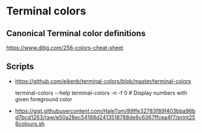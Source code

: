 # Terminal colors

## Canonical Terminal color definitions

https://www.ditig.com/256-colors-cheat-sheet

## Scripts

* https://github.com/eikenb/terminal-colors/blob/master/terminal-colors

    terminal-colors --help
    terminal-colors -n -f 0  # Display numbers with given foreground color

* https://gist.githubusercontent.com/HaleTom/89ffe32783f89f403bba96bd7bcd1263/raw/e50a28ec54188d2413518788de6c6367ffcea4f7/print256colours.sh
